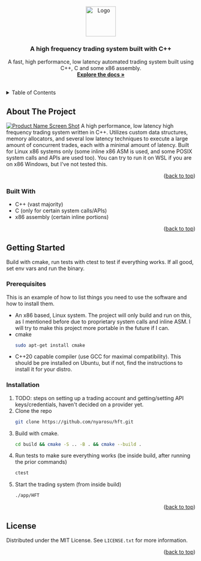 <!-- Improved compatibility of back to top link: See: https://github.com/othneildrew/Best-README-Template/pull/73 -->
<a name="readme-top"></a>

<!-- PROJECT LOGO -->
<br />
<div align="center">
  <a href="https://github.com/github_username/repo_name">
    <img src="https://miro.medium.com/v2/resize:fit:1358/1*795TCPCY9EnT8lB7j49MZg.jpeg" alt="Logo" width="80" height="80">
  </a>

<h3 align="center">A high frequency trading system built with C++</h3>

  <p align="center">
    A fast, high performance, low latency automated trading system built using C++, C and some x86 assembly.
    <br />
    <a href=""><strong>Explore the docs »</strong></a>
    <br />
    <br />
  </p>
</div>



<!-- TABLE OF CONTENTS -->
<details>
  <summary>Table of Contents</summary>
  <ol>
    <li>
      <a href="#about-the-project">About The Project</a>
      <ul>
        <li><a href="#built-with">Built With</a></li>
      </ul>
    </li>
    <li>
      <a href="#getting-started">Getting Started</a>
      <ul>
        <li><a href="#prerequisites">Prerequisites</a></li>
        <li><a href="#installation">Installation</a></li>
      </ul>
    </li>
    <li><a href="#usage">Usage</a></li>
    <li><a href="#roadmap">Roadmap</a></li>
    <li><a href="#contributing">Contributing</a></li>
    <li><a href="#license">License</a></li>
    <li><a href="#contact">Contact</a></li>
    <li><a href="#acknowledgments">Acknowledgments</a></li>
  </ol>
</details>



<!-- ABOUT THE PROJECT -->
## About The Project

[![Product Name Screen Shot][product-screenshot]](https://example.com)
A high performance, low latency high frequency trading system written in C++. Utilizes custom data structures, memory allocators, and several low latency techniques to execute a large amount of concurrent trades, each with a minimal amount of latency.
Built for Linux x86 systems only (some inline x86 ASM is used, and some POSIX system calls and APIs are used too). You can try to run it on WSL if you are on x86 Windows, but I've not tested this.
<p align="right">(<a href="#readme-top">back to top</a>)</p>



### Built With

* C++ (vast majority)
* C (only for certain system calls/APIs)
* x86 assembly (certain inline portions)

<p align="right">(<a href="#readme-top">back to top</a>)</p>



<!-- GETTING STARTED -->
## Getting Started

Build with cmake, run tests with ctest to test if everything works. If all good, set env vars and run the binary.

### Prerequisites

This is an example of how to list things you need to use the software and how to install them.
* An x86 based, Linux system. The project will only build and run on this, as I mentioned before due to proprietary system calls and inline ASM. I will try to make this project more portable in the future if I can.
* cmake
  ```sh
  sudo apt-get install cmake
  ```
* C++20 capable compiler (use GCC for maximal compatibility). This should be pre installed on Ubuntu, but if not, find the instructions to install it for your distro. 

### Installation

1. TODO: steps on setting up a trading account and getting/setting API keys/credentials, haven't decided on a provider yet.
2. Clone the repo
   ```sh
   git clone https://github.com/nyarosu/hft.git
   ```
3. Build with cmake. 
   ```sh
   cd build && cmake -S .. -B . && cmake --build .
   ```
4. Run tests to make sure everything works (be inside build, after running the prior commands)
   ```sh
   ctest
   ```
5. Start the trading system (from inside build)
   ```sh
   ./app/HFT
   ```

<p align="right">(<a href="#readme-top">back to top</a>)</p>









<!-- LICENSE -->
## License

Distributed under the MIT License. See `LICENSE.txt` for more information.

<p align="right">(<a href="#readme-top">back to top</a>)</p>




<!-- MARKDOWN LINKS & IMAGES -->
<!-- https://www.markdownguide.org/basic-syntax/#reference-style-links -->
[contributors-shield]: https://img.shields.io/github/contributors/github_username/repo_name.svg?style=for-the-badge
[contributors-url]: https://github.com/github_username/repo_name/graphs/contributors
[forks-shield]: https://img.shields.io/github/forks/github_username/repo_name.svg?style=for-the-badge
[forks-url]: https://github.com/github_username/repo_name/network/members
[stars-shield]: https://img.shields.io/github/stars/github_username/repo_name.svg?style=for-the-badge
[stars-url]: https://github.com/github_username/repo_name/stargazers
[issues-shield]: https://img.shields.io/github/issues/github_username/repo_name.svg?style=for-the-badge
[issues-url]: https://github.com/github_username/repo_name/issues
[license-shield]: https://img.shields.io/github/license/github_username/repo_name.svg?style=for-the-badge
[license-url]: https://github.com/github_username/repo_name/blob/master/LICENSE.txt
[linkedin-shield]: https://img.shields.io/badge/-LinkedIn-black.svg?style=for-the-badge&logo=linkedin&colorB=555
[linkedin-url]: https://linkedin.com/in/linkedin_username
[product-screenshot]: images/screenshot.png
[Next.js]: https://img.shields.io/badge/next.js-000000?style=for-the-badge&logo=nextdotjs&logoColor=white
[Next-url]: https://nextjs.org/
[React.js]: https://img.shields.io/badge/React-20232A?style=for-the-badge&logo=react&logoColor=61DAFB
[React-url]: https://reactjs.org/
[Vue.js]: https://img.shields.io/badge/Vue.js-35495E?style=for-the-badge&logo=vuedotjs&logoColor=4FC08D
[Vue-url]: https://vuejs.org/
[Angular.io]: https://img.shields.io/badge/Angular-DD0031?style=for-the-badge&logo=angular&logoColor=white
[Angular-url]: https://angular.io/
[Svelte.dev]: https://img.shields.io/badge/Svelte-4A4A55?style=for-the-badge&logo=svelte&logoColor=FF3E00
[Svelte-url]: https://svelte.dev/
[Laravel.com]: https://img.shields.io/badge/Laravel-FF2D20?style=for-the-badge&logo=laravel&logoColor=white
[Laravel-url]: https://laravel.com
[Bootstrap.com]: https://img.shields.io/badge/Bootstrap-563D7C?style=for-the-badge&logo=bootstrap&logoColor=white
[Bootstrap-url]: https://getbootstrap.com
[JQuery.com]: https://img.shields.io/badge/jQuery-0769AD?style=for-the-badge&logo=jquery&logoColor=white
[JQuery-url]: https://jquery.com 
